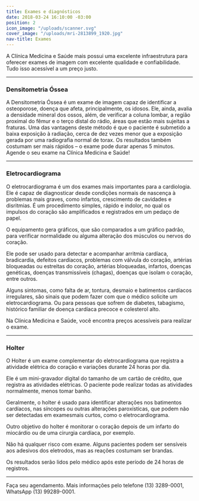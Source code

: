 ```yaml
---
title: Exames e diagnósticos
date: 2018-03-24 16:10:00 -03:00
position: 2
icon_image: "/uploads/scanner.svg"
cover_image: "/uploads/mri-2813899_1920.jpg"
nav-title: Exames
---
```


A Clínica Medicina e Saúde mais possui uma excelente infraestrutura para oferecer exames de imagem com excelente qualidade e confiabilidade. Tudo isso acessível a um preço justo.

---

### Densitometria Óssea

A Densitometria Óssea é um exame de imagem capaz de identificar a osteoporose, doença que afeta, principalmente, os idosos. Ele, ainda, avalia a densidade mineral dos ossos, além, de verificar a coluna lombar, a região proximal do fêmur e o terço distal do rádio, áreas que estão mais sujeitas a fraturas.
Uma das vantagens deste método é que o paciente é submetido a baixa exposição à radiação, cerca de dez vezes menor que a exposição gerada por uma radiografia normal de torax. Os resultados também costumam ser mais rápidos – o exame pode durar apenas 5 minutos. Agende o seu exame na Clínica Medicina e Saúde!

---

### Eletrocardiograma

O eletrocardiograma é um dos exames mais importantes para a cardiologia. Ele é capaz de diagnosticar desde condições normais de nascença à problemas mais graves, como infartos, crescimento de cavidades e disritmias. É um procedimento simples, rápido e indolor, no qual os impulsos do coração são amplificados e registrados em um pedaço de papel.

O equipamento gera gráficos, que são comparados a um gráfico padrão, para verificar normalidade ou alguma alteração dos músculos ou nervos do coração.

Ele pode ser usado para detectar e acompanhar arritmia cardíaca, bradicardia, defeitos cardíacos, problemas com válvula do coração, artérias bloqueadas ou estreitas do coração, artérias bloqueadas, infartos, doenças genéticas, doenças transmissíveis (chagas), doenças que isolam o coração, entre outros.

Alguns sintomas, como falta de ar, tontura, desmaio e batimentos cardíacos irregulares, são sinais que podem fazer com que o médico solicite um eletrocardiograma. Ou para pessoas que sofrem de diabetes, tabagismo, histórico familiar de doença cardíaca precoce e colesterol alto.

Na Clínica Medicina e Saúde, você encontra preços acessíveis para realizar o exame.

---

### Holter

O Holter é um exame complementar do eletrocardiograma que registra a atividade elétrica do coração e variações durante 24 horas por dia.

Ele é um mini-gravador digital do tamanho de um cartão de crédito, que registra as atividades elétricas. O paciente pode realizar todas as atividades normalmente, menos tomar banho.

Geralmente, o holter é usado para identificar alterações nos batimentos cardíacos, nas síncopes ou outras alterações paroxísticas, que podem não ser detectadas em examesmais curtos, como o eletrocardiograma.

Outro objetivo do holter é monitorar o coração depois de um infarto do miocárdio ou de uma cirurgia cardíaca, por exemplo.

Não há qualquer risco com exame. Alguns pacientes podem ser sensíveis aos adesivos dos eletrodos, mas as reações costumam ser brandas.

Os resultados serão lidos pelo médico após este período de 24 horas de registros.

---

Faça seu agendamento. Mais informações pelo telefone (13) 3289-0001, WhatsApp (13) 99289-0001.
